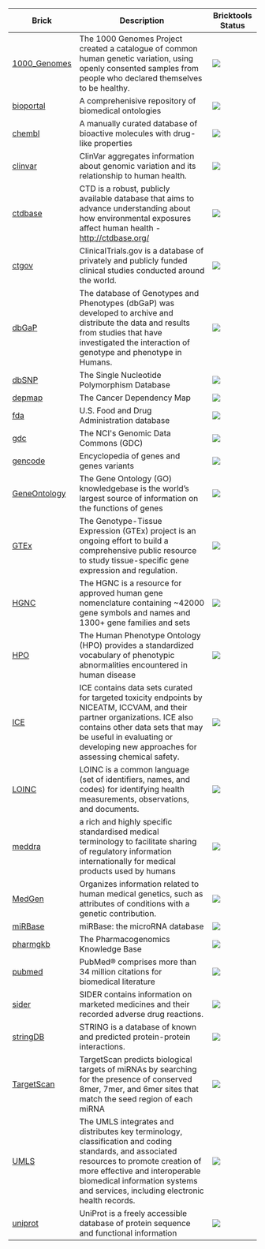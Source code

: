 | Brick | Description | Bricktools Status |
|---|---|---|
|[1000_Genomes](https://github.com/biobricks-ai/1000_Genomes)|The 1000 Genomes Project created a catalogue of common human genetic variation, using openly consented samples from people who declared themselves to be healthy.|<a href="https://github.com/biobricks-ai/1000_Genomes/actions"><img src="https://github.com/biobricks-ai/1000_Genomes/actions/workflows/bricktools-check.yaml/badge.svg?branch=main"/></a>|
|[bioportal](https://github.com/biobricks-ai/bioportal)|A comprehenisive repository of biomedical ontologies|<a href="https://github.com/biobricks-ai/bioportal/actions"><img src="https://github.com/biobricks-ai/bioportal/actions/workflows/bricktools-check.yaml/badge.svg?branch=master"/></a>|
|[chembl](https://github.com/biobricks-ai/chembl)|A manually curated database of bioactive molecules with drug-like properties|<a href="https://github.com/biobricks-ai/chembl/actions"><img src="https://github.com/biobricks-ai/chembl/actions/workflows/bricktools-check.yaml/badge.svg?branch=master"/></a>|
|[clinvar](https://github.com/biobricks-ai/clinvar)|ClinVar aggregates information about genomic variation and its relationship to human health.|<a href="https://github.com/biobricks-ai/clinvar/actions"><img src="https://github.com/biobricks-ai/clinvar/actions/workflows/bricktools-check.yaml/badge.svg?branch=master"/></a>|
|[ctdbase](https://github.com/biobricks-ai/ctdbase)|CTD is a robust, publicly available database that aims to advance understanding about how environmental exposures affect human health - http://ctdbase.org/|<a href="https://github.com/biobricks-ai/ctdbase/actions"><img src="https://github.com/biobricks-ai/ctdbase/actions/workflows/bricktools-check.yaml/badge.svg?branch=master"/></a>|
|[ctgov](https://github.com/biobricks-ai/ctgov)|ClinicalTrials.gov is a database of privately and publicly funded clinical studies conducted around the world.|<a href="https://github.com/biobricks-ai/ctgov/actions"><img src="https://github.com/biobricks-ai/ctgov/actions/workflows/bricktools-check.yaml/badge.svg?branch=main"/></a>|
|[dbGaP](https://github.com/biobricks-ai/dbGaP)|The database of Genotypes and Phenotypes (dbGaP) was developed to archive and distribute the data and results from studies that have investigated the interaction of genotype and phenotype in Humans.|<a href="https://github.com/biobricks-ai/dbGaP/actions"><img src="https://github.com/biobricks-ai/dbGaP/actions/workflows/bricktools-check.yaml/badge.svg?branch=master"/></a>|
|[dbSNP](https://github.com/biobricks-ai/dbSNP)|The Single Nucleotide Polymorphism Database|<a href="https://github.com/biobricks-ai/dbSNP/actions"><img src="https://github.com/biobricks-ai/dbSNP/actions/workflows/bricktools-check.yaml/badge.svg?branch=master"/></a>|
|[depmap](https://github.com/biobricks-ai/depmap)|The Cancer Dependency Map|<a href="https://github.com/biobricks-ai/depmap/actions"><img src="https://github.com/biobricks-ai/depmap/actions/workflows/bricktools-check.yaml/badge.svg?branch=master"/></a>|
|[fda](https://github.com/biobricks-ai/fda)|U.S. Food and Drug Administration database|<a href="https://github.com/biobricks-ai/fda/actions"><img src="https://github.com/biobricks-ai/fda/actions/workflows/bricktools-check.yaml/badge.svg?branch=main"/></a>|
|[gdc](https://github.com/biobricks-ai/gdc)|The NCI's Genomic Data Commons (GDC)|<a href="https://github.com/biobricks-ai/gdc/actions"><img src="https://github.com/biobricks-ai/gdc/actions/workflows/bricktools-check.yaml/badge.svg?branch=master"/></a>|
|[gencode](https://github.com/biobricks-ai/gencode)|Encyclopedia of genes and genes variants|<a href="https://github.com/biobricks-ai/gencode/actions"><img src="https://github.com/biobricks-ai/gencode/actions/workflows/bricktools-check.yaml/badge.svg?branch=main"/></a>|
|[GeneOntology](https://github.com/biobricks-ai/GeneOntology)|The Gene Ontology (GO) knowledgebase is the world’s largest source of information on the functions of genes|<a href="https://github.com/biobricks-ai/GeneOntology/actions"><img src="https://github.com/biobricks-ai/GeneOntology/actions/workflows/bricktools-check.yaml/badge.svg?branch=main"/></a>|
|[GTEx](https://github.com/biobricks-ai/GTEx)|The Genotype-Tissue Expression (GTEx) project is an ongoing effort to build a comprehensive public resource to study tissue-specific gene expression and regulation.|<a href="https://github.com/biobricks-ai/GTEx/actions"><img src="https://github.com/biobricks-ai/GTEx/actions/workflows/bricktools-check.yaml/badge.svg?branch=master"/></a>|
|[HGNC](https://github.com/biobricks-ai/HGNC)|The HGNC is a resource for approved human gene nomenclature containing ~42000 gene symbols and names and 1300+ gene families and sets|<a href="https://github.com/biobricks-ai/HGNC/actions"><img src="https://github.com/biobricks-ai/HGNC/actions/workflows/bricktools-check.yaml/badge.svg?branch=master"/></a>|
|[HPO](https://github.com/biobricks-ai/HPO)|The Human Phenotype Ontology (HPO) provides a standardized vocabulary of phenotypic abnormalities encountered in human disease|<a href="https://github.com/biobricks-ai/HPO/actions"><img src="https://github.com/biobricks-ai/HPO/actions/workflows/bricktools-check.yaml/badge.svg?branch=master"/></a>|
|[ICE](https://github.com/biobricks-ai/HPO)|ICE contains data sets curated for targeted toxicity endpoints by NICEATM, ICCVAM, and their partner organizations. ICE also contains other data sets that may be useful in evaluating or developing new approaches for assessing chemical safety.|<a href="https://github.com/biobricks-ai/ICE/actions"><img src="https://github.com/biobricks-ai/ICE/actions/workflows/bricktools-check.yaml/badge.svg?branch=master"/></a>|
|[LOINC](https://github.com/biobricks-ai/LOINC)|LOINC is a common language (set of identifiers, names, and codes) for identifying health measurements, observations, and documents.|<a href="https://github.com/biobricks-ai/LOINC/actions"><img src="https://github.com/biobricks-ai/LOINC/actions/workflows/bricktools-check.yaml/badge.svg?branch=master"/></a>|
|[meddra](https://github.com/biobricks-ai/meddra)|a rich and highly specific standardised medical terminology to facilitate sharing of regulatory information internationally for medical products used by humans|<a href="https://github.com/biobricks-ai/meddra/actions"><img src="https://github.com/biobricks-ai/meddra/actions/workflows/bricktools-check.yaml/badge.svg?branch=main"/></a>|
|[MedGen](https://github.com/biobricks-ai/MedGen)|Organizes information related to human medical genetics, such as attributes of conditions with a genetic contribution.|<a href="https://github.com/biobricks-ai/MedGen/actions"><img src="https://github.com/biobricks-ai/MedGen/actions/workflows/bricktools-check.yaml/badge.svg?branch=master"/></a>|
|[miRBase](https://github.com/biobricks-ai/miRBase)|miRBase: the microRNA database|<a href="https://github.com/biobricks-ai/miRBase/actions"><img src="https://github.com/biobricks-ai/miRBase/actions/workflows/bricktools-check.yaml/badge.svg?branch=master"/></a>|
|[pharmgkb](https://github.com/biobricks-ai/pharmgkb)|The Pharmacogenomics Knowledge Base|<a href="https://github.com/biobricks-ai/pharmgkb/actions"><img src="https://github.com/biobricks-ai/pharmgkb/actions/workflows/bricktools-check.yaml/badge.svg?branch=master"/></a>|
|[pubmed](https://github.com/biobricks-ai/pubmed)|PubMed® comprises more than 34 million citations for biomedical literature|<a href="https://github.com/biobricks-ai/pubmed/actions"><img src="https://github.com/biobricks-ai/pubmed/actions/workflows/bricktools-check.yaml/badge.svg?branch=main"/></a>|
|[sider](https://github.com/biobricks-ai/sider)|SIDER contains information on marketed medicines and their recorded adverse drug reactions.|<a href="https://github.com/biobricks-ai/sider/actions"><img src="https://github.com/biobricks-ai/sider/actions/workflows/bricktools-check.yaml/badge.svg?branch=main"/></a>|
|[stringDB](https://github.com/biobricks-ai/stringDB)|STRING is a database of known and predicted protein-protein interactions.|<a href="https://github.com/biobricks-ai/stringDB/actions"><img src="https://github.com/biobricks-ai/stringDB/actions/workflows/bricktools-check.yaml/badge.svg?branch=main"/></a>|
|[TargetScan](https://github.com/biobricks-ai/TargetScan)|TargetScan predicts biological targets of miRNAs by searching for the presence of conserved 8mer, 7mer, and 6mer sites that match the seed region of each miRNA|<a href="https://github.com/biobricks-ai/TargetScan/actions"><img src="https://github.com/biobricks-ai/TargetScan/actions/workflows/bricktools-check.yaml/badge.svg?branch=main"/></a>|
|[UMLS](https://github.com/biobricks-ai/UMLS)|The UMLS integrates and distributes key terminology, classification and coding standards, and associated resources to promote creation of more effective and interoperable biomedical information systems and services, including electronic health records.|<a href="https://github.com/biobricks-ai/UMLS/actions"><img src="https://github.com/biobricks-ai/UMLS/actions/workflows/bricktools-check.yaml/badge.svg?branch=main"/></a>|
|[uniprot](https://github.com/biobricks-ai/uniprot)|UniProt is a freely accessible database of protein sequence and functional information|<a href="https://github.com/biobricks-ai/uniprot/actions"><img src="https://github.com/biobricks-ai/uniprot/actions/workflows/bricktools-check.yaml/badge.svg?branch=master"/></a>|
